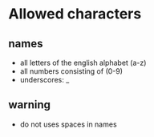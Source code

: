 
# Allowed characters

## names

- all letters of the english alphabet (a-z)
- all numbers consisting of (0-9)
- underscores: _

## warning

- do not uses spaces in names
